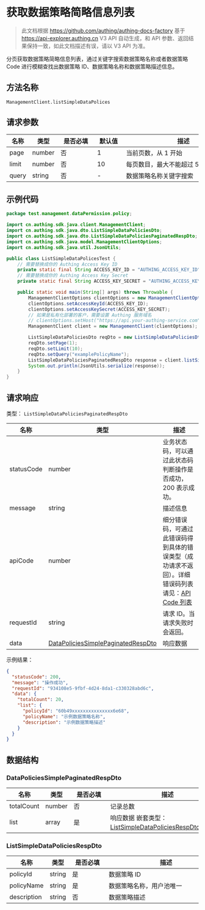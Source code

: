 # 获取数据策略简略信息列表

<!--
  警告⚠️：
  不要直接修改该文档，
  https://github.com/Authing/authing-docs-factory
  使用该项目进行生成
-->

<LastUpdated />

> 此文档根据 https://github.com/authing/authing-docs-factory 基于 https://api-explorer.authing.cn V3 API 自动生成，和 API 参数、返回结果保持一致，如此文档描述有误，请以 V3 API 为准。

分页获取数据策略简略信息列表，通过关键字搜索数据策略名称或者数据策略 Code 进行模糊查找出数据策略 ID、数据策略名称和数据策略描述信息。

## 方法名称

`ManagementClient.listSimpleDataPolices`

## 请求参数

| 名称 | 类型 | <div style="width:80px">是否必填</div> | <div style="width:60px">默认值</div> | <div style="width:300px">描述</div> | <div style="width:200px">示例值</div> |
| ---- | ---- | ---- | ---- | ---- | ---- |
 | page | number  | 否 | 1 | 当前页数，从 1 开始  | `1` |
 | limit | number  | 否 | 10 | 每页数目，最大不能超过 50，默认为 10  | `10` |
 | query | string  | 否 | - | 数据策略名称关键字搜索  | `examplePolicyName` |




## 示例代码

```java
package test.management.dataPermission.policy;

import cn.authing.sdk.java.client.ManagementClient;
import cn.authing.sdk.java.dto.ListSimpleDataPoliciesDto;
import cn.authing.sdk.java.dto.ListSimpleDataPoliciesPaginatedRespDto;
import cn.authing.sdk.java.model.ManagementClientOptions;
import cn.authing.sdk.java.util.JsonUtils;

public class ListSimpleDataPolicesTest {
    // 需要替换成你的 Authing Access Key ID
    private static final String ACCESS_KEY_ID = "AUTHING_ACCESS_KEY_ID";
    // 需要替换成你的 Authing Access Key Secret
    private static final String ACCESS_KEY_SECRET = "AUTHING_ACCESS_KEY_SECRET";

    public static void main(String[] args) throws Throwable {
        ManagementClientOptions clientOptions = new ManagementClientOptions();
        clientOptions.setAccessKeyId(ACCESS_KEY_ID);
        clientOptions.setAccessKeySecret(ACCESS_KEY_SECRET);
        // 如果是私有化部署的客户，需要设置 Authing 服务域名
        // clientOptions.setHost("https://api.your-authing-service.com");
        ManagementClient client = new ManagementClient(clientOptions);

        ListSimpleDataPoliciesDto reqDto = new ListSimpleDataPoliciesDto();
        reqDto.setPage(1);
        reqDto.setLimit(10);
        reqDto.setQuery("examplePolicyName");
        ListSimpleDataPoliciesPaginatedRespDto response = client.listSimpleDataPolices(reqDto);
        System.out.println(JsonUtils.serialize(response));
    }
}

```




## 请求响应

类型： `ListSimpleDataPoliciesPaginatedRespDto`

| 名称 | 类型 | 描述 |
| ---- | ---- | ---- |
| statusCode | number | 业务状态码，可以通过此状态码判断操作是否成功，200 表示成功。 |
| message | string | 描述信息 |
| apiCode | number | 细分错误码，可通过此错误码得到具体的错误类型（成功请求不返回）。详细错误码列表请见：[API Code 列表](https://api-explorer.authing.cn/?tag=group/%E5%BC%80%E5%8F%91%E5%87%86%E5%A4%87#tag/%E5%BC%80%E5%8F%91%E5%87%86%E5%A4%87/%E9%94%99%E8%AF%AF%E5%A4%84%E7%90%86/apiCode) |
| requestId | string | 请求 ID。当请求失败时会返回。 |
| data | <a href="#DataPoliciesSimplePaginatedRespDto">DataPoliciesSimplePaginatedRespDto</a> | 响应数据 |



示例结果：

```json
{
  "statusCode": 200,
  "message": "操作成功",
  "requestId": "934108e5-9fbf-4d24-8da1-c330328abd6c",
  "data": {
    "totalCount": 20,
    "list": {
      "policyId": "60b49xxxxxxxxxxxxxxx6e68",
      "policyName": "示例数据策略名称",
      "description": "示例数据策略描述"
    }
  }
}
```

## 数据结构


### <a id="DataPoliciesSimplePaginatedRespDto"></a> DataPoliciesSimplePaginatedRespDto

| 名称 | 类型 | <div style="width:80px">是否必填</div> | <div style="width:300px">描述</div> | <div style="width:200px">示例值</div> |
| ---- |  ---- | ---- | ---- | ---- |
| totalCount | number | 否 | 记录总数   |  `20` |
| list | array | 是 | 响应数据 嵌套类型：<a href="#ListSimpleDataPoliciesRespDto">ListSimpleDataPoliciesRespDto</a>。  |  |


### <a id="ListSimpleDataPoliciesRespDto"></a> ListSimpleDataPoliciesRespDto

| 名称 | 类型 | <div style="width:80px">是否必填</div> | <div style="width:300px">描述</div> | <div style="width:200px">示例值</div> |
| ---- |  ---- | ---- | ---- | ---- |
| policyId | string | 是 | 数据策略 ID   |  `60b49xxxxxxxxxxxxxxx6e68` |
| policyName | string | 是 | 数据策略名称，用户池唯一   |  `示例数据策略名称` |
| description | string | 否 | 数据策略描述   |  `示例数据策略描述` |


